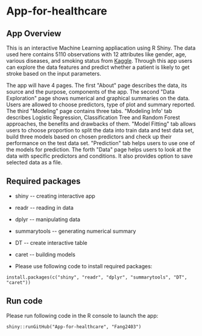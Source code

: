 # App-for-healthcare

## App Overview

This is an interactive Machine Learning appliacation using R Shiny. The data used here contains 5110 observations with 12 attributes like gender, age, various diseases, and smoking status from [Kaggle](https://www.kaggle.com/datasets/fedesoriano/stroke-prediction-dataset). Through this app users can explore the data features and predict whether a patient is likely to get stroke based on the input parameters.

The app will have 4 pages. The first "About" page describes the data, its source and the purpose, components of the app. The second "Data Exploration" page shows numerical and graphical summaries on the data. Users are allowed to choose predictors, type of plot and summary reported. The third "Modeling" page contains three tabs. "Modeling Info' tab describes Logistic Regression, Classification Tree and Random Forest approaches, the benefits and drawbacks of them. "Model Fitting" tab allows users to choose proportion to split the data into train data and test data set, build three models based on chosen predictors and check up their performance on the test data set. "Prediction" tab helps users to use one of the models for prediction. The forth "Data" page helps users to look at the data with specific predictors and conditions. It also provides option to save selected data as a file. 

 

## Required packages

* shiny -- creating interactive app

* readr -- reading in data

* dplyr -- manipulating data

* summarytools -- generating numerical summary

* DT -- create interactive table

* caret -- building models

* Please use following code to install required packages:

`install.packages(c("shiny", "readr", "dplyr", "summarytools", "DT", "caret"))`

## Run code

Please run following code in the R console to launch the app:

`shiny::runGitHub("App-for-healthcare", "Fang2403")`
